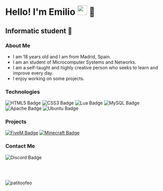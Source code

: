 <h1>Hello! I'm Emilio <img src="https://raw.githubusercontent.com/iampavangandhi/iampavangandhi/master/gifs/Hi.gif" width="30px"> 🚀</h1>
<h2>Informatic student 📝</h2>

### About Me
- I am 18 years old and I am from Madrid, Spain.
- I am an student of Microcomputer Systems and Networks.
- I am a self-taught and highly creative person who seeks to learn and improve every day.
- I enjoy working on some projects.

### Technologies
  ![HTML5 Badge](https://img.shields.io/badge/HTML5-E34F26?logo=html5&logoColor=fff&style=flat-square)
  ![CSS3 Badge](https://img.shields.io/badge/CSS3-1572B6?logo=css3&logoColor=fff&style=flat-square)
  ![Lua Badge](https://img.shields.io/badge/Lua-2C2D72?logo=lua&logoColor=fff&style=flat-square)
  ![MySQL Badge](https://img.shields.io/badge/MySQL-4479A1?logo=mysql&logoColor=fff&style=flat-square)
  ![Apache Badge](https://img.shields.io/badge/Apache-D22128?logo=apache&logoColor=fff&style=flat-square)
  ![Ubuntu Badge](https://img.shields.io/badge/Ubuntu-E95420?logo=ubuntu&logoColor=fff&style=flat-square)

### Projects
  <a href="https://fivem.net/"><img alt="FiveM Badge" src="https://img.shields.io/badge/FiveM-F40552?logo=fivem&logoColor=fff&style=flat-square"></a>
  <a href="https://github.com/IzzelAliz/Arclight"><img alt="Minecraft Badge" src="https://img.shields.io/badge/Minecraft-62B47A?logo=minecraft&logoColor=fff&style=flat-square"></a>

### Contact Me
  ![Discord Badge](https://img.shields.io/badge/patito.feo-5865F2?logo=discord&logoColor=fff&style=flat-square)

<br>
<br>
<p align="left"> <img src="https://komarev.com/ghpvc/?username=patitoofeo&label=Profile%20views&color=0e75b6&style=for-the-badge" alt="patitoofeo" /> </p>
